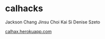 calhacks
========
Jackson Chang
Jinsu Choi
Kai Si
Denise Szeto

[calhax.herokuapp.com](http://calhax.herokuapp.com)
